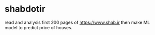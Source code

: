 # shabdotir
read and analysis first 200 pages of https://www.shab.ir then make ML model to predict price of houses.
